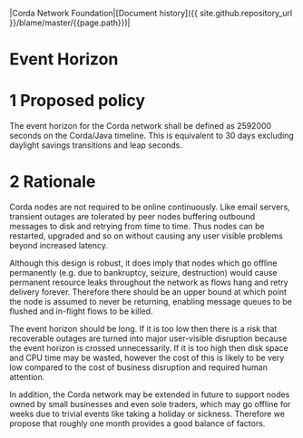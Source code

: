 |Corda Network Foundation|[Document history]({{ site.github.repository_url }}/blame/master/{{page.path}})|

Event Horizon
=============

1 Proposed policy
=================

The event horizon for the Corda network shall be defined as 2592000 seconds on the Corda/Java timeline. This is 
equivalent to 30 days excluding daylight savings transitions and leap seconds.

2 Rationale
===========

Corda nodes are not required to be online continuously. Like email servers, transient outages are tolerated by peer 
nodes buffering outbound messages to disk and retrying from time to time. Thus nodes can be restarted, upgraded and so 
on without causing any user visible problems beyond increased latency.

Although this design is robust, it does imply that nodes which go offline permanently (e.g. due to bankruptcy, seizure, 
destruction) would cause permanent resource leaks throughout the network as flows hang and retry delivery forever. 
Therefore there should be an upper bound at which point the node is assumed to never be returning, enabling message 
queues to be flushed and in-flight flows to be killed.

The event horizon should be long. If it is too low then there is a risk that recoverable outages are turned into major 
user-visible disruption because the event horizon is crossed unnecessarily. If it is too high then disk space and CPU 
time may be wasted, however the cost of this is likely to be very low compared to the cost of business disruption and 
required human attention.

In addition, the Corda network may be extended in future to support nodes owned by small businesses and even sole 
traders, which may go offline for weeks due to trivial events like taking a holiday or sickness.
Therefore we propose that roughly one month provides a good balance of factors.

